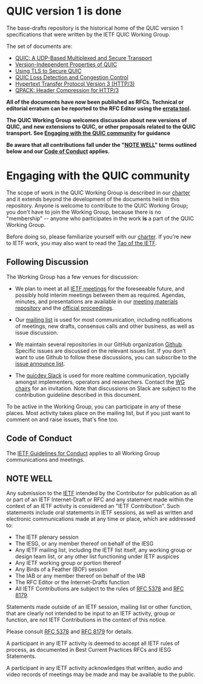 # QUIC version 1 is done

The base-drafts repository is the historical home of the QUIC version 1
specifications that were written by the IETF QUIC Working Group.

The set of documents are:

* [QUIC: A UDP-Based Multiplexed and Secure Transport](https://tools.ietf.org/html/draft-ietf-quic-transport)
* [Version-Independent Properties of QUIC](https://tools.ietf.org/html/draft-ietf-quic-invariants)
* [Using TLS to Secure QUIC](https://tools.ietf.org/html/draft-ietf-quic-tls)
* [QUIC Loss Detection and Congestion Control](https://tools.ietf.org/html/draft-ietf-quic-recovery)
* [Hypertext Transfer Protocol Version 3 (HTTP/3)](https://tools.ietf.org/html/draft-ietf-quic-http)
* [QPACK: Header Compression for HTTP/3](https://tools.ietf.org/html/draft-ietf-quic-qpack)


**All of the documents have now been published as RFCs. Technical or editorial
erratum can be reported to the RFC Editor using the [errata
tool](https://www.rfc-editor.org/errata.php).**

**The QUIC Working Group welcomes discussion about new versions of QUIC, and new
extensions to QUIC, or other proposals related to the QUIC transport. See
[Engaging with the QUIC community](#engaging-with-the-quic-community) for
guidance**

**Be aware that all contributions fall under the "[NOTE WELL](#note-well)" terms
outlined below and our [Code of Conduct](#code-of-conduct) applies.**

# Engaging with the QUIC community

The scope of work in the QUIC Working Group is described in our
[charter](https://datatracker.ietf.org/wg/quic/about/) and it extends beyond the
development of the documents held in this repository. Anyone is welcome to
contribute to the QUIC Working Group; you don't have to join the Working Group,
because there is no "membership" -- anyone who participates in the work **is** a
part of the QUIC Working Group.

Before doing so, please familiarize yourself with our
[charter](https://datatracker.ietf.org/wg/quic/about/). If you're new to IETF
work, you may also want to read the [Tao of the
IETF](https://www.ietf.org/tao.html).

## Following Discussion

The Working Group has a few venues for discussion:

* We plan to meet at all [IETF meetings](https://www.ietf.org/meeting/) for the
  foreseeable future, and possibly hold interim meetings between them as
  required. Agendas, minutes, and presentations are available in our [meeting
  materials repository](https://github.com/quicwg/wg-materials) and the
  [official proceedings](https://datatracker.ietf.org/wg/quic/meetings/).

* Our [mailing list](https://www.ietf.org/mailman/listinfo/quic) is used for
  most communication, including notifications of meetings, new drafts, consensus
  calls and other business, as well as issue discussion.

* We maintain several repositories in our GitHub organization
  [Github](https://github.com/quicwg/). Specific issues are discussed on the
  relevant issues list. If you don't want to use Github to follow these
  discussions, you can subscribe to the [issue announce
  list](https://www.ietf.org/mailman/listinfo/quic-issues).

* The [quicdev Slack](https://quicdev.slack.com/) is used for more realtime
  communication, typcially amongst implementers, operators and researchers.
  Contact the [WG chairs](quic-chairs@ietf.org) for an invitation. Note that
  discussions on Slack are subject to the contribution guideline described in
  this document.

To be active in the Working Group, you can participate in any of these places.
Most activity takes place on the mailing list, but if you just want to comment
on and raise issues, that's fine too.

## Code of Conduct

The [IETF Guidelines for Conduct](https://tools.ietf.org/html/rfc7154) applies to all Working Group
communications and meetings.


## NOTE WELL

Any submission to the [IETF](https://www.ietf.org/) intended by the Contributor for publication as
all or part of an IETF Internet-Draft or RFC and any statement made within the context of an IETF
activity is considered an "IETF Contribution". Such statements include oral statements in IETF
sessions, as well as written and electronic communications made at any time or place, which are
addressed to:

 * The IETF plenary session
 * The IESG, or any member thereof on behalf of the IESG
 * Any IETF mailing list, including the IETF list itself, any working group
   or design team list, or any other list functioning under IETF auspices
 * Any IETF working group or portion thereof
 * Any Birds of a Feather (BOF) session
 * The IAB or any member thereof on behalf of the IAB
 * The RFC Editor or the Internet-Drafts function
 * All IETF Contributions are subject to the rules of
   [RFC 5378](https://tools.ietf.org/html/rfc5378) and
   [RFC 8179](https://tools.ietf.org/html/rfc8179).

Statements made outside of an IETF session, mailing list or other function, that are clearly not
intended to be input to an IETF activity, group or function, are not IETF Contributions in the
context of this notice.

Please consult [RFC 5378](https://tools.ietf.org/html/rfc5378) and [RFC 8179](https://tools.ietf.org/html/rfc8179) for details.

A participant in any IETF activity is deemed to accept all IETF rules of process, as documented in
Best Current Practices RFCs and IESG Statements.

A participant in any IETF activity acknowledges that written, audio and video records of meetings
may be made and may be available to the public.
